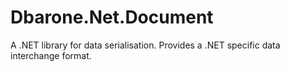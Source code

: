 # Dbarone.Net.Document
A .NET library for data serialisation. Provides a .NET specific data interchange format.
